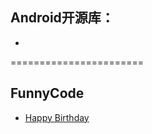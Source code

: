## Android开源库：

* 

=======================

## FunnyCode

* [Happy Birthday](https://github.com/xavieryao/Happy-Birthday)
